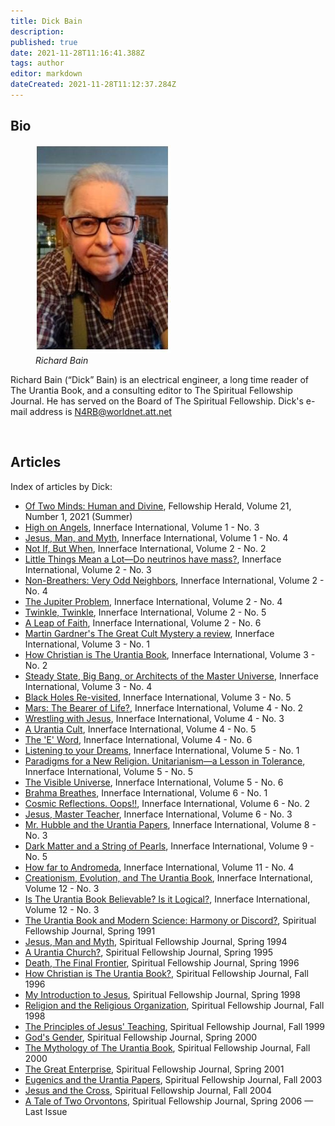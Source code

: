 ```yaml
---
title: Dick Bain
description:
published: true
date: 2021-11-28T11:16:41.388Z
tags: author
editor: markdown
dateCreated: 2021-11-28T11:12:37.284Z
---
```


## Bio

<figure id="Figure_1" class="image urantiapedia image-style-align-right">
<img src="/image/article/Dick_Bain/Dick_Bain.jpg">
<figcaption><em>Richard Bain</em></figcaption>
</figure>

Richard Bain (“Dick” Bain) is an electrical engineer, a long time reader of The Urantia Book, and a consulting editor to The Spiritual Fellowship Journal. He has served on the Board of The Spiritual Fellowship. Dick's e-mail address is N4RB@worldnet.att.net

<br style="clear:both;"/>

## Articles

Index of articles by Dick:

- [Of Two Minds: Human and Divine](/en/article/Dick_Bain/Of_Two_Minds_Human_and_Divine), Fellowship Herald, Volume 21, Number 1, 2021 (Summer)
- [High on Angels](/en/article/Dick_Bain/High_on_Angels), Innerface International, Volume 1 - No. 3
- [Jesus, Man, and Myth](/en/article/Dick_Bain/Jesus_Man_and_Myth), Innerface International, Volume 1 - No. 4
- [Not If, But When](/en/article/Dick_Bain/Not_If_But_When), Innerface International, Volume 2 - No. 2
- [Little Things Mean a Lot—Do neutrinos have mass?](/en/article/Dick_Bain/Little_Things_Mean_a_Lot), Innerface International, Volume 2 - No. 3
- [Non-Breathers: Very Odd Neighbors](/en/article/Dick_Bain/Very_Odd_Neighbors), Innerface International, Volume 2 - No. 4
- [The Jupiter Problem](/en/article/Dick_Bain/The_Jupiter_problem), Innerface International, Volume 2 - No. 4
- [Twinkle, Twinkle](/en/article/Dick_Bain/Twinkle__Twinkle), Innerface International, Volume 2 - No. 5
- [A Leap of Faith](/en/article/Dick_Bain/A_leap_of_faith), Innerface International, Volume 2 - No. 6
- [Martin Gardner's The Great Cult Mystery a review](/en/article/Dick_Bain/Martin_Gardners_Urantia_The_Great_Cult_Mystery), Innerface International, Volume 3 - No. 1
- [How Christian is The Urantia Book](/en/article/Dick_Bain/How_Christian_is_The_Urantia_Book), Innerface International, Volume 3 - No. 2
- [Steady State, Big Bang, or Architects of the Master Universe](/en/article/Dick_Bain/Steady_State_Big_Bang_or_Architects_of_the_Master_Universe), Innerface International, Volume 3 - No. 4
- [Black Holes Re-visited](/en/article/Dick_Bain/Black_Holes_Re_visited), Innerface International, Volume 3 - No. 5
- [Mars: The Bearer of Life?](/en/article/Dick_Bain/Mars_The_Bearer_of_Life), Innerface International, Volume 4 - No. 2
- [Wrestling with Jesus](/en/article/Dick_Bain/Wrestling_with_Jesus), Innerface International, Volume 4 - No. 3
- [A Urantia Cult](/en/article/Dick_Bain/A_Urantia_Cult), Innerface International, Volume 4 - No. 5
- [The 'E' Word](/en/article/Dick_Bain/The_E_Word), Innerface International, Volume 4 - No. 6
- [Listening to your Dreams](/en/article/Dick_Bain/Listening_to_Your_Dreams), Innerface International, Volume 5 - No. 1
- [Paradigms for a New Religion. Unitarianism—a Lesson in Tolerance](/en/article/Dick_Bain/Paradigms_for_a_New_Religion), Innerface International, Volume 5 - No. 5
- [The Visible Universe](/en/article/Dick_Bain/The_Visible_Universe), Innerface International, Volume 5 - No. 6
- [Brahma Breathes](/en/article/Dick_Bain/Brahma_Breathes), Innerface International, Volume 6 - No. 1
- [Cosmic Reflections. Oops!!](/en/article/Dick_Bain/Cosmic_Reflections_Oops), Innerface International, Volume 6 - No. 2
- [Jesus, Master Teacher](/en/article/Dick_Bain/Jesus_Master_Teacher), Innerface International, Volume 6 - No. 3
- [Mr. Hubble and the Urantia Papers](/en/article/Dick_Bain/Mr_Hubble_and_the_Urantia_Papers), Innerface International, Volume 8 - No. 3
- [Dark Matter and a String of Pearls](/en/article/Dick_Bain/Dark_Matter_and_a_String_of_Pearls), Innerface International, Volume 9 - No. 5
- [How far to Andromeda](/en/article/Dick_Bain/How_far_to_Andromeda), Innerface International, Volume 11 - No. 4
- [Creationism, Evolution, and The Urantia Book](/en/article/Dick_Bain/Creationism_Evolution_and_The_Urantia_Book), Innerface International, Volume 12 - No. 3
- [Is The Urantia Book Believable? Is it Logical?](/en/article/Dick_Bain/Is_The_Urantia_Book_Believable_Is_it_Logical), Innerface International, Volume 12 - No. 3
- [The Urantia Book and Modern Science: Harmony or Discord?](/en/article/Dick_Bain/UB_and_Modern_Science_Harmony_or_Discord), Spiritual Fellowship Journal, Spring 1991
- [Jesus, Man and Myth](/en/article/Dick_Bain/Jesus_Man_and_Myth_2), Spiritual Fellowship Journal, Spring 1994
- [A Urantia Church?](/en/article/Dick_Bain/A_Urantia_Church), Spiritual Fellowship Journal, Spring 1995
- [Death, The Final Frontier](/en/article/Dick_Bain/Death_The_Final_Frontier), Spiritual Fellowship Journal, Spring 1996
- [How Christian is The Urantia Book?](/en/article/Dick_Bain_and_Meredith_Sprunger/How_Christian_is_UB), Spiritual Fellowship Journal, Fall 1996
- [My Introduction to Jesus](/en/article/Dick_Bain/My_Introduction_to_Jesus), Spiritual Fellowship Journal, Spring 1998
- [Religion and the Religious Organization](/en/article/Dick_Bain/Religion_and_the_Religious_Organization), Spiritual Fellowship Journal, Fall 1998
- [The Principles of Jesus' Teaching](/en/article/Dick_Bain/The_Principles_of_Jesus_Teaching), Spiritual Fellowship Journal, Fall 1999
- [God's Gender](/en/article/Dick_Bain/Gods_Gender), Spiritual Fellowship Journal, Spring 2000
- [The Mythology of The Urantia Book](/en/article/Dick_Bain/The_Mythology_of_UB), Spiritual Fellowship Journal, Fall 2000
- [The Great Enterprise](/en/article/Dick_Bain/The_Great_Enterprise), Spiritual Fellowship Journal, Spring 2001
- [Eugenics and the Urantia Papers](/en/article/Dick_Bain/Eugenics_and_the_Urantia_Papers), Spiritual Fellowship Journal, Fall 2003
- [Jesus and the Cross](/en/article/Dick_Bain/Jesus_and_the_Cross), Spiritual Fellowship Journal, Fall 2004
- [A Tale of Two Orvontons](/en/article/Dick_Bain/A_Tale_of_Two_Orvontons), Spiritual Fellowship Journal, Spring 2006 — Last Issue
